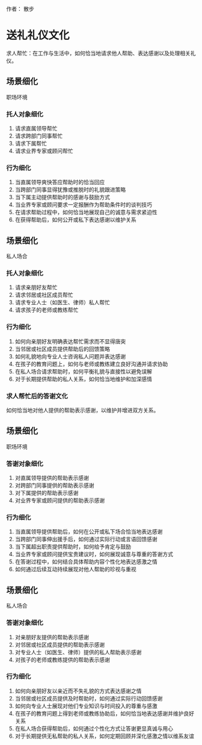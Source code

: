 作者： 散步

# 送礼礼仪文化

求人帮忙：在工作与生活中，如何恰当地请求他人帮助、表达感谢以及处理相关礼仪。

## 场景细化

职场环境

### 托人对象细化

1. 请求直属领导帮忙
1. 请求跨部门同事帮忙
1. 请求下属帮忙
1. 请求业界专家或顾问帮忙

### 行为细化

1. 当直属领导爽快答应帮助时的恰当回应
1. 当跨部门同事显得犹豫或推脱时的礼貌跟进策略
1. 当下属主动提供帮助时的感谢与鼓励方式
1. 当业界专家或顾问要求一定报酬作为帮助条件时的谈判技巧
1. 在请求帮助过程中，如何恰当地展现自己的诚意与需求紧迫性
1. 在获得帮助后，如何公开或私下表达感谢以维护关系

## 场景细化

私人场合

### 托人对象细化

1. 请求亲朋好友帮忙
1. 请求邻居或社区成员帮忙
1. 请求专业人士（如医生、律师）私人帮忙
1. 请求孩子的老师或教练帮忙

### 行为细化

1. 如何向亲朋好友明确表达帮忙需求而不显得唐突
1. 当邻居或社区成员提供帮助后的回馈策略
1. 如何礼貌地向专业人士咨询私人问题并表达感谢
1. 在孩子的教育问题上，如何与老师或教练建立良好沟通并请求协助
1. 在私人场合请求帮助时，如何平衡礼貌与直接性以避免误解
1. 对于长期提供帮助的私人关系，如何恰当地维护和加深感情

### 求人帮忙后的答谢文化

如何恰当地对他人提供的帮助表示感谢，以维护并增进双方关系。

## 场景细化

职场环境

### 答谢对象细化

1. 对直属领导提供的帮助表示感谢
1. 对跨部门同事提供的帮助表示感谢
1. 对下属提供的帮助表示感谢
1. 对业界专家或顾问提供的帮助表示感谢

### 行为细化

1. 当直属领导提供帮助后，如何在公开或私下场合恰当地表达感谢
1. 当跨部门同事伸出援手后，如何通过实际行动或言语回馈感谢
1. 当下属超出职责提供帮助时，如何给予肯定与鼓励
1. 当业界专家或顾问提供宝贵建议时，如何展现诚意与尊重的答谢方式
1. 在答谢过程中，如何结合具体帮助内容个性化地表达感激之情
1. 如何通过后续互动持续展现对他人帮助的珍视与重视

## 场景细化

私人场合

### 答谢对象细化

1. 对亲朋好友提供的帮助表示感谢
1. 对邻居或社区成员提供的帮助表示感谢
1. 对专业人士（如医生、律师）提供的私人帮助表示感谢
1. 对孩子的老师或教练提供的帮助表示感谢

### 行为细化

1. 如何向亲朋好友以亲近而不失礼貌的方式表达感谢之情
1. 当邻居或社区成员提供及时帮助时，如何通过实际行动回馈感谢
1. 如何向专业人士展现对他们专业知识与时间投入的尊重与感激
1. 在孩子的教育问题上得到老师或教练协助后，如何恰当地表达感谢并维护良好关系
1. 在私人场合获得帮助后，如何通过个性化方式让答谢更显真诚与用心
1. 对于长期提供无私帮助的私人关系，如何定期回顾并深化感激之情以维系友谊
